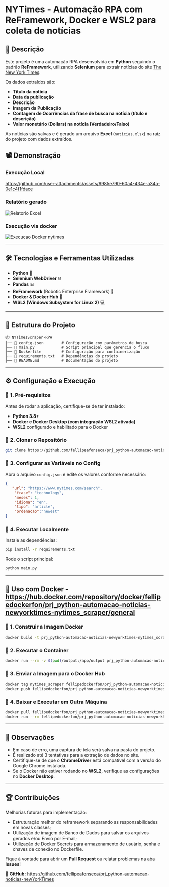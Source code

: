 # NYTimes - Automação RPA com ReFramework, Docker e WSL2 para coleta de notícias

## 📌 Descrição

Este projeto é uma automação RPA desenvolvida em **Python** seguindo o padrão **ReFramework**, utilizando **Selenium** para extrair notícias do site [The New York Times](https://www.nytimes.com/search).

Os dados extraídos são:

- **Título da notícia**
- **Data da publicação**
- **Descrição**
- **Imagem da Publicação**
- **Contagem de Ocorrências da frase de busca na notícia (título e descrição)**
- **Valor monetário (Dollars) na notícia (Verdadeiro/Falso)**



As notícias são salvas e é gerado um arquivo **Excel** (`noticias.xlsx`) na raiz do projeto com dados extraídos.

## 📽️ Demonstração

### Execução Local
https://github.com/user-attachments/assets/9985e790-60a4-434e-a34a-0e1c4f1fdace


### Relatório gerado
![Relatorio Excel](https://github.com/user-attachments/assets/07ee2c78-ac0a-446b-86ae-b223e2c54578)


### Execução via docker

![Execucao Docker nytimes](https://github.com/user-attachments/assets/b5ad495c-e02a-45a8-84c1-55d9c0aee315)


---

## 🛠️ Tecnologias e Ferramentas Utilizadas

- **Python** 🐍
- **Selenium WebDriver** 🌐
- **Pandas** 📊
- **ReFramework** (Robotic Enterprise Framework) 🤖
- **Docker & Docker Hub** 🐳
- **WSL2 (Windows Subsystem for Linux 2)** 💻

---

## 📂 Estrutura do Projeto

```
📦 NYTimesScraper-RPA
├── 📜 config.json        # Configuração com parâmetros de busca
├── 📜 main.py            # Script principal que gerencia o fluxo
├── 📜 Dockerfile         # Configuração para containerização
├── 📜 requirements.txt   # Dependências do projeto
├── 📜 README.md          # Documentação do projeto
```

---

## ⚙️ Configuração e Execução

### 🔹 **1. Pré-requisitos**

Antes de rodar a aplicação, certifique-se de ter instalado:

- **Python 3.8+**
- **Docker e Docker Desktop (com integração WSL2 ativada)**
- **WSL2** configurado e habilitado para o Docker

### 🔹 **2. Clonar o Repositório**

```bash
git clone https://github.com/fellipeafonseca/prj_python-automacao-noticias-newYorkTimes.git

```

### 🔹 **3. Configurar as Variáveis no Config**

Abra o arquivo `config.json` e edite os valores conforme necessário:

```json
{
   "url": "https://www.nytimes.com/search",
    "frase": "technology", 
    "meses": 1,
    "idioma": "en",
    "tipo": "article",
    "ordenacao":"newest"
}
```

### 🔹 **4. Executar Localmente**

Instale as dependências:

```bash
pip install -r requirements.txt
```

Rode o script principal:

```bash
python main.py
```

---

## 🐳 Uso com Docker - https://hub.docker.com/repository/docker/fellipedockerfon/prj_python-automacao-noticias-newyorktimes-nytimes_scraper/general

### 🔹 **1. Construir a Imagem Docker**

```bash
docker build -t prj_python-automacao-noticias-newyorktimes-nytimes_scraper .
```

### 🔹 **2. Executar o Container**

```bash
docker run --rm -v $(pwd)/output:/app/output prj_python-automacao-noticias-newyorktimes-nytimes_scraper
```

### 🔹 **3. Enviar a Imagem para o Docker Hub**

```bash
docker tag nytimes_scraper fellipedockerfon/prj_python-automacao-noticias-newyorktimes-nytimes_scraper:latest
docker push fellipedockerfon/prj_python-automacao-noticias-newyorktimes-nytimes_scraper:latest
```

### 🔹 **4. Baixar e Executar em Outra Máquina**

```bash
docker pull fellipedockerfon/prj_python-automacao-noticias-newyorktimes-nytimes_scraper:latest
docker run --rm fellipedockerfon/prj_python-automacao-noticias-newyorktimes-nytimes_scraper
```

---

## 📝 Observações

- Em caso de erro, uma captura de tela será salva na pasta do projeto.
- É realizado até 3 tentativas para a extração de dados no site. 
- Certifique-se de que o **ChromeDriver** está compatível com a versão do Google Chrome instalada.
- Se o Docker não estiver rodando no **WSL2**, verifique as configurações no **Docker Desktop**.

---

## 🏆 Contribuições

Melhorias futuras para implementação:
- Estruturação melhor do reframework separando as responsabilidades em novas classes;
- Utilização de imagem de Banco de Dados para salvar os arquivos gerados e/ou Envio por E-mail;
- Utilização de Docker Secrets para armazenamento de usuário, senha e chaves de conexão no Dockerfile.

Fique à vontade para abrir um **Pull Request** ou relatar problemas na aba **Issues**!

🔗 **GitHub:** https://github.com/fellipeafonseca/prj_python-automacao-noticias-newYorkTimes

